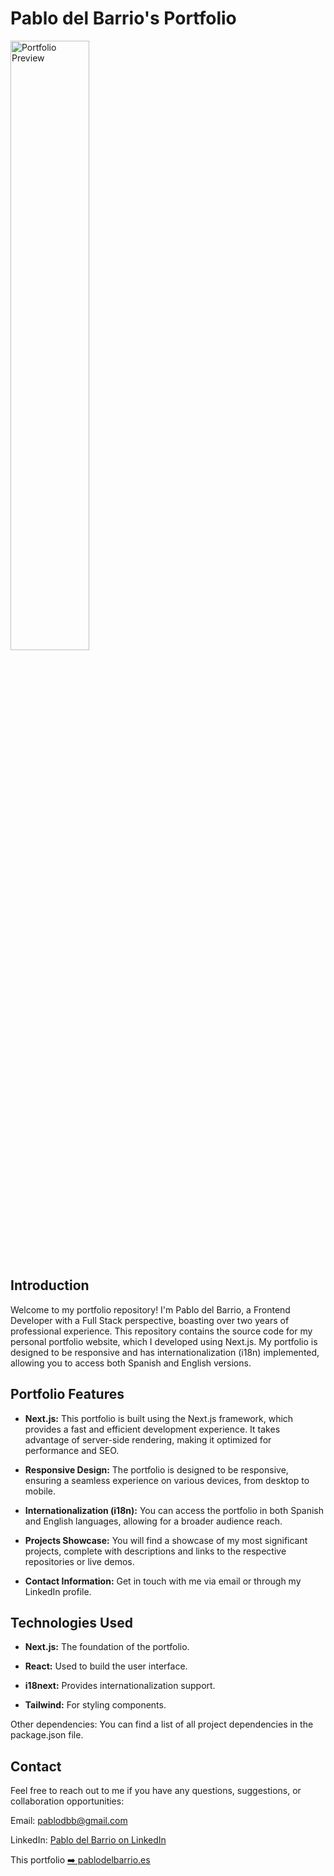 # Pablo del Barrio's Portfolio

<img src="https://res.cloudinary.com/getoutbcn/image/upload/v1697719432/portfolio/portfoliomockupmobile2_jqe0ok.png" alt="Portfolio Preview" width="50%">

## Introduction

Welcome to my portfolio repository! I'm Pablo del Barrio, a Frontend Developer with a Full Stack perspective, boasting over two years of professional experience. This repository contains the source code for my personal portfolio website, which I developed using Next.js. My portfolio is designed to be responsive and has internationalization (i18n) implemented, allowing you to access both Spanish and English versions.

## Portfolio Features

- **Next.js:** This portfolio is built using the Next.js framework, which provides a fast and efficient development experience. It takes advantage of server-side rendering, making it optimized for performance and SEO.

- **Responsive Design:** The portfolio is designed to be responsive, ensuring a seamless experience on various devices, from desktop to mobile.

- **Internationalization (i18n):** You can access the portfolio in both Spanish and English languages, allowing for a broader audience reach.

- **Projects Showcase:** You will find a showcase of my most significant projects, complete with descriptions and links to the respective repositories or live demos.

- **Contact Information:** Get in touch with me via email or through my LinkedIn profile.

## Technologies Used

- **Next.js:** The foundation of the portfolio.

- **React:** Used to build the user interface.

- **i18next:** Provides internationalization support.

- **Tailwind:** For styling components.

Other dependencies: You can find a list of all project dependencies in the package.json file.

## Contact

Feel free to reach out to me if you have any questions, suggestions, or collaboration opportunities:

Email: pablodbb@gmail.com

LinkedIn: [Pablo del Barrio on LinkedIn](https://www.linkedin.com/in/pablo-del-barrio/)

This portfolio [➡️ pablodelbarrio.es](https://www.pablodelbarrio.es/)